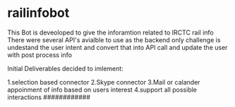 # railinfobot
This Bot is deveoloped to give the inforamtion related to IRCTC rail info 
There were several API's avialble to use as the backend 
only challenge is undestand the user intent and convert that into API call and update the user with post process info 

Initial Deliverables decided to imlement:

1.selection based connector 
2.Skype connector 
3.Mail or calander appoinment of info  based on users interest 
4.support all possible interactions
############


